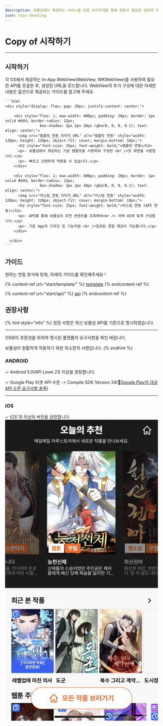 ```yaml
---
description: 보물섬에서 제공하는 서비스를 인앱 브라우저를 통해 연동시 필요한 설정에 대해 알아 보세요.
icon: star-shooting
---
```


# Copy of 시작하기

***

## 시작하기

각 OS에서 제공하는 In-App WebView(WebView, WKWebView)를 사용하여 필요한 API를 호출한 후, 생성된 URL을 로드합니다. WebView의 추가 구성에 대한 자세한 내용은 옵션으로 제공되는 가이드를 참고해 주세요.



````
```html
<div style="display: flex; gap: 20px; justify-content: center;">

    <div style="flex: 1; max-width: 400px; padding: 20px; border: 1px solid #ddd; border-radius: 12px; 
                box-shadow: 2px 2px 10px rgba(0, 0, 0, 0.1); text-align: center;">
      <img src="템플릿_연동_이미지_URL" alt="템플릿 연동" style="width: 120px; height: 120px; object-fit: cover; margin-bottom: 10px;">
      <h2 style="font-size: 25px; font-weight: bold;">템플릿 연동</h2>
      <p>- 보물섬에서 제공하는 기본 템플릿을 사용하여 구성된 <br />첫 화면을 사용합니다.</p>
      <p>- 빠르고 간편하게 적용할 수 있습니다.</p>
    </div>
  
    <div style="flex: 1; max-width: 400px; padding: 20px; border: 1px solid #ddd; border-radius: 12px; 
                box-shadow: 2px 2px 10px rgba(0, 0, 0, 0.1); text-align: center;">
      <img src="커스텀_연동_이미지_URL" alt="커스텀 연동" style="width: 120px; height: 120px; object-fit: cover; margin-bottom: 10px;">
      <h2 style="font-size: 25px; font-weight: bold;">커스텀 연동 (API 연동)</h2>
      <p>- API를 통해 보물섬의 추천 컨텐츠를 조회하여<br /> 자체 UI에 맞게 구성합니다.</p>
      <p>- 기존 App의 디자인 및 기능처럼 <br />일관된 경험 제공이 가능합니다.</p>
    </div>
  
  </div>
```
````



## 가이드

원하는 연동 방식에 맞춰, 아래의 가이드를 확인해주세요 !

{% content-ref url="start/template/" %}
[template](start/template/)
{% endcontent-ref %}

{% content-ref url="start/api/" %}
[api](start/api/)
{% endcontent-ref %}

## 권장사항

{% hint style="info" %}
권장 사항은 최신 보물섬 API를 기준으로 명시하였습니다.

***

OS와의 호환성을 위하여 명시된 플랫폼의 요구사항을 확인 바랍니다.

보물섬이 원활하게 작동하기 위한 최소한의 사항입니다.
{% endhint %}

### ANDROID

✓ Android 5.0(API Level 21) 이상을 권장합니다.

✓ Google Play 타겟 API 수준 -> Compile SDK Version 34(:link:[Google Play의 대상 API 수준 요구사항 충족](https://developer.android.com/google/play/requirements/target-sdk?hl=ko))

***

### iOS

✓  iOS 15 이상의 버전을 권장합니다.![](<../.gitbook/assets/KakaoTalk_Photo_2025-02-28-16-31-17 001.jpeg>)








